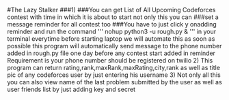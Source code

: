 #The Lazy Stalker
###1)
###You can get List of All Upcoming Codeforces contest  with time in which it is about to start not only this you can
###set a message reminder for all contest too
###You have to just click y onadding reminder and run the command
'''
nohup python3 -u rough.py &
'''
in your terminal everytime before starting laptop we will automate this as soon as possible
this program will automatically send message to the phone number added in rough.py file one day before any contest
start added in reminder
Requirement is your phone number should be registered on twilio
2)
This program can return rating,rank,maxRank,maxRating,city,rank as well as title pic of any codeforces user by just entering his
username
3)
Not only all this you can also view name of the last problem submitted by the user as well as
user friends list by just adding key and secret

